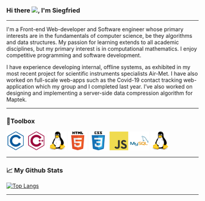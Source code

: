 ### Hi there <img src="https://raw.githubusercontent.com/MartinHeinz/MartinHeinz/master/wave.gif" width="30px">, I'm Siegfried 

---

I'm a Front-end Web-developer and Software engineer whose primary interests are in the fundamentals of computer science, be they algorithms and data structures. My passion for learning extends to all academic disciplines, but my primary interest is in computational mathematics. I enjoy competitive programming and software development. 

I have experience developing internal, offline systems, as exhibited in my most recent project for scientific instruments specialists Air-Met. I have also worked on full-scale web-apps such as the Covid-19 contact tracking web-application which my group and I completed last year. I’ve also worked on designing and implementing a server-side data compression algorithm for Maptek. 

---

### 🧰Toolbox

<img src="https://github.com/devicons/devicon/blob/master/icons/c/c-line.svg" alt="C Logo" width="50px" height="50px" /> <img src="https://github.com/devicons/devicon/blob/master/icons/cplusplus/cplusplus-line.svg" alt="C++ Logo" width="50px" height="50px" /> <img src="https://github.com/devicons/devicon/blob/master/icons/linux/linux-original.svg" alt="MYSQL Logo" width="50px" height="50px" /> <img src="https://github.com/devicons/devicon/blob/master/icons/html5/html5-original-wordmark.svg" alt="HTML5 Logo" width="50px" height="50px" /> <img src="https://github.com/devicons/devicon/blob/master/icons/css3/css3-original-wordmark.svg" alt="CSS Logo" width="50px" height="50px" /> <img src="https://github.com/devicons/devicon/blob/master/icons/javascript/javascript-original.svg" alt="JS Logo" width="50px" height="50px" /> <img src="https://github.com/devicons/devicon/blob/master/icons/mysql/mysql-original-wordmark.svg" alt="MYSQL Logo" width="50px" height="50px" /> <img src="https://github.com/devicons/devicon/blob/master/icons/linux/linux-original.svg" alt="MYSQL Logo" width="50px" height="50px" /> 

---

### 📈 My Github Stats

[![Top Langs](https://github-readme-stats.vercel.app/api/top-langs/?username=eulersBrick)](https://github.com/eulersBrick/github-readme-stats)

---

<!--
**eulersBrick/eulersBrick** is a ✨ _special_ ✨ repository because its `README.md` (this file) appears on your GitHub profile.

Here are some ideas to get you started:

- 🔭 I’m currently working on ...
- 🌱 I’m currently learning ...
- 👯 I’m looking to collaborate on ...
- 🤔 I’m looking for help with ...
- 💬 Ask me about ...
- 📫 How to reach me: ...
- 😄 Pronouns: ...
- ⚡ Fun fact: ...
-->
